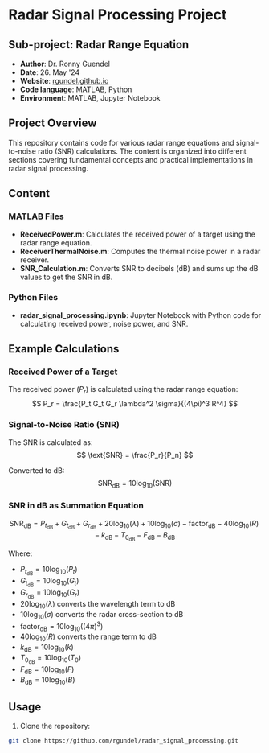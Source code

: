 # Radar Signal Processing Project
## Sub-project: Radar Range Equation

* **Author**: Dr. Ronny Guendel
* **Date**: 26. May '24  
* **Website**: [rgundel.github.io](https://rgundel.github.io/)
* **Code language**: MATLAB, Python
* **Environment**: MATLAB, Jupyter Notebook

## Project Overview

This repository contains code for various radar range equations and signal-to-noise ratio (SNR) calculations. The content is organized into different sections covering fundamental concepts and practical implementations in radar signal processing.

## Content

### MATLAB Files
- **ReceivedPower.m**: Calculates the received power of a target using the radar range equation.
- **ReceiverThermalNoise.m**: Computes the thermal noise power in a radar receiver.
- **SNR_Calculation.m**: Converts SNR to decibels (dB) and sums up the dB values to get the SNR in dB.

### Python Files
- **radar_signal_processing.ipynb**: Jupyter Notebook with Python code for calculating received power, noise power, and SNR.

## Example Calculations

### Received Power of a Target
The received power ($P_r$) is calculated using the radar range equation:
$$ P_r = \frac{P_t G_t G_r \lambda^2 \sigma}{(4\pi)^3 R^4} $$

### Signal-to-Noise Ratio (SNR)
The SNR is calculated as:
$$ \text{SNR} = \frac{P_r}{P_n} $$

Converted to dB:
$$ \text{SNR}_{\text{dB}} = 10 \log_{10}(\text{SNR}) $$

### SNR in dB as Summation Equation
$$ \text{SNR}_{\text{dB}} = P_{t_{\text{dB}}} + G_{t_{\text{dB}}} + G_{r_{\text{dB}}} + 20 \log_{10}(\lambda) + 10 \log_{10}(\sigma) - \text{factor}_{\text{dB}} - 40 \log_{10}(R) - k_{\text{dB}} - T_{0_{\text{dB}}} - F_{\text{dB}} - B_{\text{dB}} $$

Where:
- $P_{t_{\text{dB}}} = 10 \log_{10}(P_t)$
- $G_{t_{\text{dB}}} = 10 \log_{10}(G_t)$
- $G_{r_{\text{dB}}} = 10 \log_{10}(G_r)$
- $20 \log_{10}(\lambda)$ converts the wavelength term to dB
- $10 \log_{10}(\sigma)$ converts the radar cross-section to dB
- $\text{factor}_{\text{dB}} = 10 \log_{10}((4 \pi)^3)$
- $40 \log_{10}(R)$ converts the range term to dB
- $k_{\text{dB}} = 10 \log_{10}(k)$
- $T_{0_{\text{dB}}} = 10 \log_{10}(T_0)$
- $F_{\text{dB}} = 10 \log_{10}(F)$
- $B_{\text{dB}} = 10 \log_{10}(B)$

## Usage

1. Clone the repository:
```sh
git clone https://github.com/rgundel/radar_signal_processing.git
